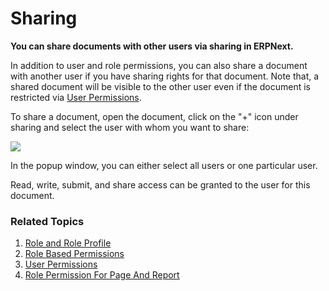 <!-- add-breadcrumbs -->
# Sharing

**You can share documents with other users via sharing in ERPNext.**

In addition to user and role permissions, you can also share a document with another user if you have sharing rights for that document. Note that, a shared document will be visible to the other user even if the document is restricted via [User Permissions](/docs/user/manual/en/setting-up/users-and-permissions/user-permissions).

To share a document, open the document, click on the "+" icon under sharing and select the user with whom you want to share:

<img class="screenshot" src="{{docs_base_url}}/v12/assets/img/setup/users/share.png">

In the popup window, you can either select all users or one particular user.

Read, write, submit, and share access can be granted to the user for this document.

### Related Topics
1. [Role and Role Profile](/docs/user/manual/en/setting-up/users-and-permissions/role-and-role-profile)
1. [Role Based Permissions](/docs/user/manual/en/setting-up/users-and-permissions/role-based-permissions)
1. [User Permissions](/docs/user/manual/en/setting-up/users-and-permissions/user-permissions)
1. [Role Permission For Page And Report](/docs/user/manual/en/setting-up/users-and-permissions/role-permission-for-page-and-report)
